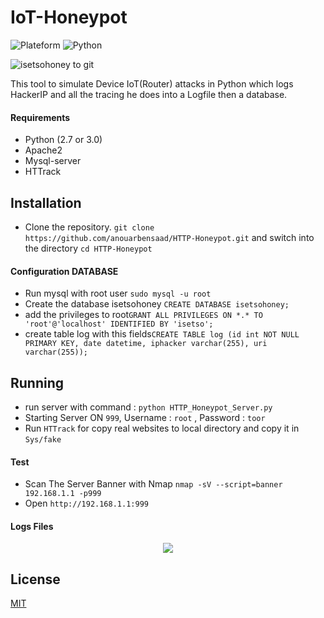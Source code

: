 # IoT-Honeypot

![Plateform](https://img.shields.io/badge/platform-Linux%2FMacOS-red.svg) 
![Python](https://img.shields.io/badge/Python-V.2-blue.svg?logo=Python)


![isetsohoney to git](https://user-images.githubusercontent.com/23563528/44610164-50430700-a7fb-11e8-9fc8-9d9934c0db25.gif)

This tool to simulate Device IoT(Router) attacks in Python which logs HackerIP and all the tracing he does into a Logfile then a database.

#### Requirements

* Python (2.7 or 3.0)
* Apache2
* Mysql-server
* HTTrack

## Installation

* Clone the repository. `git clone https://github.com/anouarbensaad/HTTP-Honeypot.git` and switch into the directory `cd HTTP-Honeypot`

#### Configuration DATABASE

* Run mysql with root user `sudo mysql -u root`
* Create the database isetsohoney `CREATE DATABASE isetsohoney;`
* add the privileges to root`GRANT ALL PRIVILEGES ON *.* TO 'root'@'localhost' IDENTIFIED BY 'isetso';`
* create table log with this fields`CREATE TABLE log (id int NOT NULL PRIMARY KEY, date datetime, iphacker varchar(255), uri varchar(255));`

## Running

* run server with command : `python HTTP_Honeypot_Server.py`
* Starting Server ON `999`, Username : `root` , Password : `toor`
* Run `HTTrack` for copy real websites to local directory and copy it in `Sys/fake`

#### Test

* Scan The Server Banner with Nmap
`nmap -sV --script=banner 192.168.1.1 -p999`
* Open 
`http://192.168.1.1:999`

#### Logs Files

<p align="center">
<img src="https://user-images.githubusercontent.com/23563528/43874380-d7dd5066-9b8b-11e8-8ce7-28903206cdeb.png">
</p>

## License

[MIT](LICENSE)
